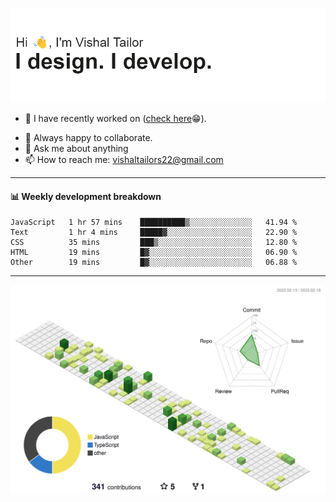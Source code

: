 ![Hi, I'm Vishal Tailor. I design. I develop.](https://github.com/vishaltailors/vishaltailors/blob/main/header.png?raw=true)

- 🔭 I have recently worked on ([check here](https://vishaltailor.com)😁).
<!-- - 🎦 Currently watching: JavaScript: The Hard Parts By Will Sentance. -->
- 👯 Always happy to collaborate.
- 💬 Ask me about anything
- 📫 How to reach me: <a href="mailto:vishaltailors22@gmail.com">vishaltailors22@gmail.com</a>

<hr /> 
<h4>📊 Weekly development breakdown</h4>
<!--START_SECTION:waka-->

```text
JavaScript   1 hr 57 mins    ██████████▒░░░░░░░░░░░░░░   41.94 %
Text         1 hr 4 mins     █████▓░░░░░░░░░░░░░░░░░░░   22.90 %
CSS          35 mins         ███▒░░░░░░░░░░░░░░░░░░░░░   12.80 %
HTML         19 mins         █▓░░░░░░░░░░░░░░░░░░░░░░░   06.90 %
Other        19 mins         █▓░░░░░░░░░░░░░░░░░░░░░░░   06.88 %
```

<!--END_SECTION:waka-->
<hr /> 

![](./profile-3d-contrib/profile-green-animate.svg)
